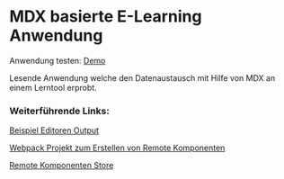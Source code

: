 # MDX basierte E-Learning Anwendung

Anwendung testen: [Demo](https://lern-app-data-transfer-mdx.netlify.app/)

Lesende Anwendung welche den Datenaustausch mit Hilfe von MDX an einem Lerntool erprobt.

### Weiterführende Links:

[Beispiel Editoren Output](https://github.com/doldsimo/mdx-import-zipfile/tree/dev/ImportData)

[Webpack Projekt zum Erstellen von Remote Komponenten](https://github.com/doldsimo/remote-component-starter)

[Remote Komponenten Store](https://github.com/doldsimo/react-remote-learning-components)
